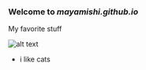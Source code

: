 ### Welcome to *mayamishi.github.io*

My favorite stuff

![alt text](https://i.pinimg.com/originals/a0/b3/17/a0b3173ade141196aa28ece7f2cb7b79.jpg)
- i like cats
